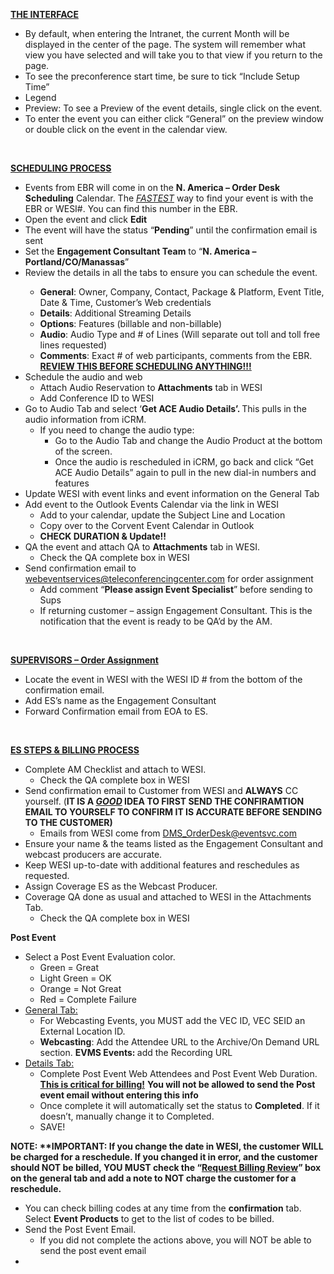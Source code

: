 <p><strong><span style="text-decoration: underline;">THE INTERFACE</span></strong></p>
<ul>
<li>By default, when entering the Intranet, the current Month will be displayed in the center of the page. The system will remember what view you have selected and will take you to that view if you return to the page.</li>
<li>To see the preconference start time, be sure to tick &ldquo;Include Setup Time&rdquo;</li>
<li>Legend</li>
<li>Preview: To see a Preview of the event details, single click on the event.</li>
<li>To enter the event you can either click &ldquo;General&rdquo; on the preview window or double click on the event in the calendar view.</li>
</ul>
<p>&nbsp;</p>
<p><strong><span style="text-decoration: underline;">SCHEDULING PROCESS</span></strong></p>
<ul>
<li>Events from EBR will come in on the <strong>N. America &ndash; Order Desk Scheduling</strong> Calendar. The <em><span style="text-decoration: underline;">FASTEST</span></em> way to find your event is with the EBR or WESI#. You can find this number in the EBR.</li>
<li>Open the event and click <strong>Edit</strong></li>
<li>The event will have the status &ldquo;<strong>Pending</strong>&rdquo; until the confirmation email is sent</li>
<li>Set the <strong>Engagement Consultant Team</strong> to &ldquo;<strong>N. America &ndash; Portland/CO/Manassas</strong>&rdquo;</li>
<li>Review the details in all the tabs to ensure you can schedule the event.</li>
<ul>
<li><strong>General</strong>: Owner, Company, Contact, Package &amp; Platform, Event Title, Date &amp; Time, Customer&rsquo;s Web credentials</li>
<li><strong>Details</strong>: Additional Streaming Details</li>
<li><strong>Options</strong>: Features (billable and non-billable)</li>
<li><strong>Audio</strong>: Audio Type and # of Lines (Will separate out toll and toll free lines requested)</li>
<li><strong>Comments</strong>: Exact # of web participants, comments from the EBR. <strong><span style="text-decoration: underline;">REVIEW THIS BEFORE SCHEDULING ANYTHING!!!</span></strong></li>
</ul>
<li>Schedule the audio and web
<ul>
<li>Attach Audio Reservation to <strong>Attachments</strong> tab in WESI</li>
<li>Add Conference ID to WESI</li>
</ul>
</li>
<li>Go to Audio Tab and select &lsquo;<strong>Get ACE Audio Details&rsquo;. </strong>This pulls in the audio information from iCRM.
<ul>
<li>If you need to change the audio type:
<ul>
<li>Go to the Audio Tab and change the Audio Product at the bottom of the screen.</li>
<li>Once the audio is rescheduled in iCRM, go back and click &ldquo;Get ACE Audio Details&rdquo; again to pull in the new dial-in numbers and features</li>
</ul>
</li>
</ul>
</li>
<li>Update WESI with event links and event information on the General Tab</li>
<li>Add event to the Outlook Events Calendar via the link in WESI
<ul>
<li>Add to your calendar, update the Subject Line and Location</li>
<li>Copy over to the Corvent Event Calendar in Outlook</li>
</ul>
<ul>
<li><strong>CHECK DURATION &amp; Update!!</strong></li>
</ul>
</li>
<li>QA the event and attach QA to <strong>Attachments</strong> tab in WESI.
<ul>
<li>Check the QA complete box in WESI</li>
</ul>
</li>
<li>Send confirmation email to <a href="mailto:webeventservices@teleconferencingcenter.com">webeventservices@teleconferencingcenter.com</a> for order assignment
<ul>
<li>Add comment &ldquo;<strong>Please assign Event Specialist</strong>&rdquo; before sending to Sups</li>
<li>If returning customer &ndash; assign Engagement Consultant. This is the notification that the event is ready to be QA&rsquo;d by the AM.</li>
</ul>
</li>
</ul>
<p>&nbsp;</p>
<p><strong><span style="text-decoration: underline;">SUPERVISORS &ndash; Order Assignment</span></strong></p>
<ul>
<li>Locate the event in WESI with the WESI ID # from the bottom of the confirmation email.</li>
<li>Add ES&rsquo;s name as the Engagement Consultant</li>
<li>Forward Confirmation email from EOA to ES.</li>
</ul>
<p>&nbsp;</p>
<p><strong><span style="text-decoration: underline;">ES STEPS &amp; BILLING PROCESS</span></strong></p>
<ul>
<li>Complete AM Checklist and attach to WESI.
<ul>
<li>Check the QA complete box in WESI</li>
</ul>
</li>
<li>Send confirmation email to Customer from WESI and <strong>ALWAYS</strong> CC yourself. (<strong>IT IS A <em><span style="text-decoration: underline;">GOOD</span></em> IDEA TO FIRST SEND THE CONFIRAMTION EMAIL TO YOURSELF TO CONFIRM IT IS ACCURATE BEFORE SENDING TO THE CUSTOMER)</strong>
<ul>
<li>Emails from WESI come from <a href="mailto:DMS_OrderDesk@eventsvc.com">DMS_OrderDesk@eventsvc.com</a></li>
</ul>
</li>
<li>Ensure your name &amp; the teams listed as the Engagement Consultant and webcast producers are accurate.</li>
<li>Keep WESI up-to-date with additional features and reschedules as requested.</li>
<li>Assign Coverage ES as the Webcast Producer.</li>
<li>Coverage QA done as usual and attached to WESI in the Attachments Tab.
<ul>
<li>Check the QA complete box in WESI</li>
</ul>
</li>
</ul>
<p><strong>Post Event</strong></p>
<ul>
<li>Select a Post Event Evaluation color.
<ul>
<li>Green = Great</li>
<li>Light Green = OK</li>
<li>Orange = Not Great</li>
<li>Red = Complete Failure</li>
</ul>
</li>
<li><span style="text-decoration: underline;">General Tab: </span>
<ul>
<li>For Webcasting Events, you MUST add the VEC ID, VEC SEID an External Location ID.</li>
<li><strong>Webcasting</strong>: Add the Attendee URL to the Archive/On Demand URL section. <strong>EVMS Events: </strong>add the Recording URL</li>
</ul>
</li>
<li><span style="text-decoration: underline;">Details Tab:</span>
<ul>
<li>Complete Post Event Web Attendees and Post Event Web Duration. <strong><span style="text-decoration: underline;">This is critical for billing!</span></strong> <strong>You</strong><strong> will not be allowed to send the Post event email without entering this info</strong></li>
<li>Once complete it will automatically set the status to <strong>Completed</strong>. If it doesn&rsquo;t, manually change it to Completed.</li>
<li>SAVE!</li>
</ul>
</li>
</ul>
<p><strong>NOTE: **IMPORTANT: If you change the date in WESI, the customer WILL be charged for a reschedule. If you changed it in error, and the customer should NOT be billed, YOU MUST check the &ldquo;<span style="text-decoration: underline;">Request Billing Review</span>&rdquo; box on the general tab and add a note to NOT charge the customer for a reschedule.</strong></p>
<ul>
<li>You can check billing codes at any time from the <strong>confirmation</strong> tab. Select <strong>Event Products</strong> to get to the list of codes to be billed.</li>
<li>Send the Post Event Email.
<ul>
<li>If you did not complete the actions above, you will NOT be able to send the post event email</li>
</ul>
</li>
<li></li>
</ul>
